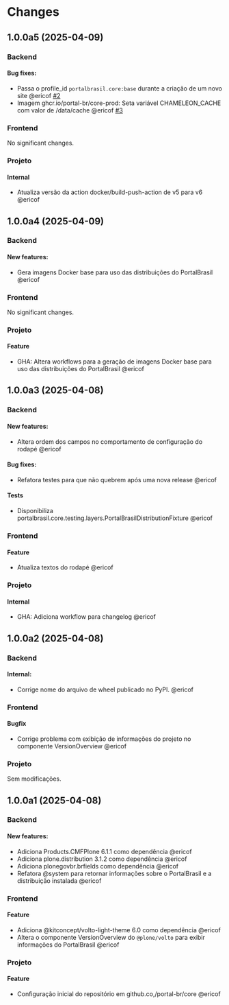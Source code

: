 # Changes

<!-- towncrier release notes start -->
## 1.0.0a5 (2025-04-09)

### Backend


#### Bug fixes:

- Passa o profile_id `portalbrasil.core:base` durante a criação de um novo site @ericof [#2](https://github.com/portal-br/core/issues/2)
- Imagem ghcr.io/portal-br/core-prod: Seta variável CHAMELEON_CACHE com valor de /data/cache @ericof [#3](https://github.com/portal-br/core/issues/3)



### Frontend

No significant changes.


### Projeto


#### Internal

- Atualiza versão da action docker/build-push-action de v5 para v6 @ericof 



## 1.0.0a4 (2025-04-09)

### Backend


#### New features:

- Gera imagens Docker base para uso das distribuições do PortalBrasil @ericof 



### Frontend

No significant changes.


### Projeto


#### Feature

- GHA: Altera workflows para a geração de imagens Docker base para uso das distribuições do PortalBrasil @ericof 



## 1.0.0a3 (2025-04-08)

### Backend


#### New features:

- Altera ordem dos campos no comportamento de configuração do rodapé @ericof 


#### Bug fixes:

- Refatora testes para que não quebrem após uma nova release @ericof 


#### Tests

- Disponibiliza portalbrasil.core.testing.layers.PortalBrasilDistributionFixture @ericof 



### Frontend

#### Feature

- Atualiza textos do rodapé @ericof 



### Projeto


#### Internal

- GHA: Adiciona workflow para changelog @ericof 



## 1.0.0a2 (2025-04-08)

### Backend


#### Internal:

- Corrige nome do arquivo de wheel publicado no PyPI. @ericof 



### Frontend

#### Bugfix

- Corrige problema com exibição de informações do projeto no componente VersionOverview @ericof 



### Projeto

Sem modificações.




## 1.0.0a1 (2025-04-08)

### Backend


#### New features:

- Adiciona Products.CMFPlone 6.1.1 como dependência @ericof 
- Adiciona plone.distribution 3.1.2 como dependência @ericof 
- Adiciona plonegovbr.brfields como dependência @ericof 
- Refatora @system para retornar informações sobre o PortalBrasil e a distribuição instalada @ericof 



### Frontend

#### Feature

- Adiciona @kitconcept/volto-light-theme 6.0 como dependência @ericof 
- Altera o componente VersionOverview do `@plone/volto` para exibir informações do PortalBrasil @ericof 



### Projeto


#### Feature

- Configuração inicial do repositório em github.co,/portal-br/core @ericof 


